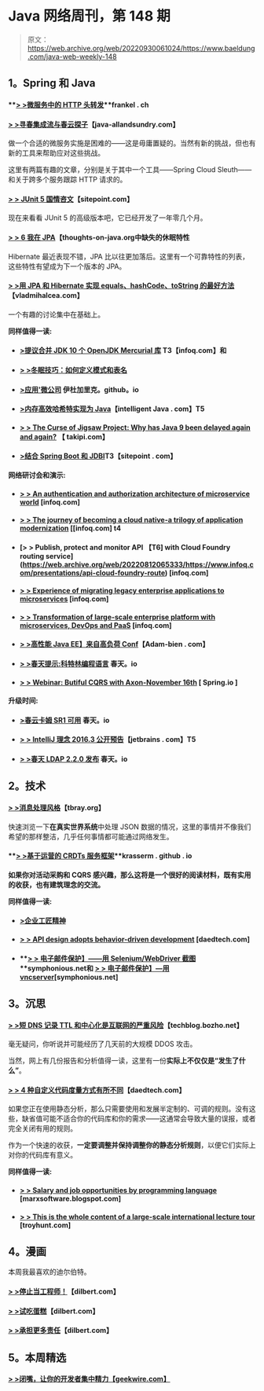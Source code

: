 # Java 网络周刊，第 148 期

> 原文：<https://web.archive.org/web/20220930061024/https://www.baeldung.com/java-web-weekly-148>

## **1。Spring 和 Java**

#### **[> >微服务中的 HTTP 头转发](https://web.archive.org/web/20220812065333/https://blog.frankel.ch/http-headers-management-with-spring)**frankel . ch

#### **[> >寻春集成流与春云探子](https://web.archive.org/web/20220812065333/http://www.java-allandsundry.com/2016/10/tracing-spring-integration-flow-with.html)**【java-allandsundry.com】

做一个合适的微服务实施是困难的——这是毋庸置疑的。当然有新的挑战，但也有新的工具来帮助应对这些挑战。

这里有两篇有趣的文章，分别是关于其中一个工具——Spring Cloud Sleuth——和关于跨多个服务跟踪 HTTP 请求的。

#### **[> > JUnit 5 国情咨文](https://web.archive.org/web/20220812065333/https://www.sitepoint.com/junit-5-state-of-the-union/)**【sitepoint.com】

现在来看看 JUnit 5 的高级版本吧，它已经开发了一年零几个月。

#### **[> > 6 我在 JPA](https://web.archive.org/web/20220812065333/http://www.thoughts-on-java.org/6-hibernate-features-im-missing-jpa/)**【thoughts-on-java.org中缺失的休眠特性

Hibernate 最近表现不错，JPA 比以往更加落后。这里有一个可靠特性的列表，这些特性有望成为下一个版本的 JPA。

#### **[> >用 JPA 和 Hibernate 实现 equals、hashCode、toString 的最好方法](https://web.archive.org/web/20220812065333/https://vladmihalcea.com/2016/10/20/the-best-way-to-implement-equals-hashcode-and-tostring-with-jpa-and-hibernate/)**【vladmihalcea.com】

一个有趣的讨论集中在基础上。

**同样值得一读:**

*   #### **[>提议合并 JDK 10 个 OpenJDK Mercurial 库](https://web.archive.org/web/20220812065333/https://www.infoq.com/news/2016/10/proposed-consol-of-jdk-repos) T3【infoq.com】和**

*   #### **[> >冬眠技巧：如何定义模式和表名](https://web.archive.org/web/20220812065333/http://www.thoughts-on-java.org/hibernate-tips-define-schema-table-names/)**

*   #### **[>应用'微公司](https://web.archive.org/web/20220812065333/https://idugalic.github.io/micro-company/)** 伊杜加里克。github。io

*   #### **[>内存高效哈希特实现为 Java](https://web.archive.org/web/20220812065333/https://intelligentjava.wordpress.com/2016/10/22/memory-efficient-hashset-implementation-for-java)**【intelligent Java . com】T5

*   #### **[> > The Curse of Jigsaw Project: Why has Java 9 been delayed again and again?](https://web.archive.org/web/20220812065333/http://blog.takipi.com/the-curse-of-project-jigsaw-why-is-java-9-delayed-over-and-over-again/)** 【 takipi.com】

*   #### **[>结合 Spring Boot 和 JDBI](https://web.archive.org/web/20220812065333/https://www.sitepoint.com/combining-spring-boot-and-jdbi/)T3【sitepoint . com】**

**网络研讨会和演示:**

*   #### **[> > An authentication and authorization architecture of microservice world](https://web.archive.org/web/20220812065333/https://www.infoq.com/presentations/forgerock-security)** [infoq.com]

*   #### **[> > The journey of becoming a cloud native-a trilogy of application modernization](https://web.archive.org/web/20220812065333/https://www.infoq.com/presentations/lessons-cloud-native)** [[infoq.com] t4

*   #### **[> > Publish, protect and monitor API 【T6] with Cloud Foundry routing service](https://web.archive.org/web/20220812065333/https://www.infoq.com/presentations/api-cloud-foundry-route)** [infoq.com]

*   #### **[> > Experience of migrating legacy enterprise applications to microservices](https://web.archive.org/web/20220812065333/https://www.infoq.com/presentations/lessons-migration-legacy-microservices)** [infoq.com]

*   #### **[> > Transformation of large-scale enterprise platform with microservices, DevOps and PaaS](https://web.archive.org/web/20220812065333/https://www.infoq.com/presentations/comcast-esp-soa-microservices)** [infoq.com]

*   #### **[> >高性能 Java EE】来自高负荷 Conf](https://web.archive.org/web/20220812065333/http://www.adam-bien.com/roller/abien/entry/high_performance_java_ee_from)**【Adam-bien . com】

*   #### **[> >春天提示:科特林编程语言](https://web.archive.org/web/20220812065333/https://spring.io/blog/2016/10/19/spring-tips-the-kotlin-programming-language)** 春天。io

*   #### **[> > Webinar: Butiful CQRS with Axon-November 16th](https://web.archive.org/web/20220812065333/https://spring.io/blog/2016/10/25/webinar-bootiful-cqrs-with-axon-nov-16)** [ Spring.io ]

**升级时间:**

*   #### **[>春云卡姆 SR1 可用](https://web.archive.org/web/20220812065333/https://spring.io/blog/2016/10/24/spring-cloud-camden-sr1-is-available)** 春天。io

*   #### **[> > IntelliJ 理念 2016.3 公开预告](https://web.archive.org/web/20220812065333/https://blog.jetbrains.com/idea/2016/10/intellij-idea-2016-3-public-preview/)**【jetbrains . com】T5

*   #### **[> >春天 LDAP 2.2.0 发布](https://web.archive.org/web/20220812065333/https://spring.io/blog/2016/10/25/spring-ldap-2-2-0-released)** 春天。io

## **2。技术**

#### **[> >消息处理风格](https://web.archive.org/web/20220812065333/https://www.tbray.org/ongoing/When/201x/2016/10/23/Message-Processing)**【tbray.org】

快速浏览一下**在真实世界系统**中处理 JSON 数据的情况，这里的事情并不像我们希望的那样整洁，几乎任何事情都可能通过网络发生。

#### **[> >基于运营的 CRDTs 服务框架](https://web.archive.org/web/20220812065333/https://krasserm.github.io/2016/10/19/operation-based-crdt-framework/)**krasserm . github . io

**如果你对活动采购和 CQRS 感兴趣，那么这将是一个很好的阅读材料，既有实用的收获，也有建筑理念的交流。**

**同样值得一读:**

*   #### **[>企业工匠精神](https://web.archive.org/web/20220812065333/https://www.symphonious.net/2016/10/25/testinglmax-screenshots-with-selenium/)**

*   #### **[> > API design adopts behavior-driven development](https://web.archive.org/web/20220812065333/http://www.daedtech.com/api-design-using-behavior-driven-development/)** [daedtech.com]

*   #### **[> > 电子邮件保护】——用 Selenium/WebDriver 截图](https://web.archive.org/web/20220812065333/https://www.symphonious.net/2016/10/25/testinglmax-screenshots-with-selenium/)**symphonious.net和 **[> > 电子邮件保护】—用 vncserver](https://web.archive.org/web/20220812065333/https://www.symphonious.net/2016/10/25/testinglmax-isolate-ui-tests-with-vncserver/)**[symphonious.net]

## **3。沉思**

#### **[> >短 DNS 记录 TTL 和中心化是互联网的严重风险](https://web.archive.org/web/20220812065333/https://techblog.bozho.net/short-dns-ttl-and-centralization-are-serious-risks-for-the-internet/)**【techblog.bozho.net】

毫无疑问，你听说并可能经历了几天前的大规模 DDOS 攻击。

当然，网上有几份报告和分析值得一读，这里有一份**实际上不仅仅是“发生了什么”**。

#### **[> > 4 种自定义代码度量方式有所不同](https://web.archive.org/web/20220812065333/http://www.daedtech.com/4-ways-custom-code-metrics-make-a-difference/)**【daedtech.com】

如果您正在使用静态分析，那么只需要使用和发展半定制的、可调的规则。没有这些，缺省值可能不适合你的代码库和你的需求——这通常会导致大量的误报，或者完全关闭有用的规则。

作为一个快速的收获，**一定要调整并保持调整你的静态分析规则**，以便它们实际上对你的代码库有意义。

**同样值得一读:**

*   #### **[> > Salary and job opportunities by programming language](https://web.archive.org/web/20220812065333/https://marxsoftware.blogspot.com/2016/10/salaries-and-job-openings.html)** [marxsoftware.blogspot.com]

*   #### **[> > This is the whole content of a large-scale international lecture tour](https://web.archive.org/web/20220812065333/https://www.troyhunt.com/heres-everything-that-goes-into-a-massive-international-speaking-trip/)** [troyhunt.com]

## **4。漫画**

本周我最喜欢的迪尔伯特。

#### **[> >停止当工程师！](https://web.archive.org/web/20220812065333/http://dilbert.com/strip/2014-02-02)**【dilbert.com】

#### **[> >试吃蛋糕](https://web.archive.org/web/20220812065333/https://dilbert.com/strip/2014-02-03)**【dilbert.com】

#### **[> >承担更多责任](https://web.archive.org/web/20220812065333/http://dilbert.com/strip/2014-02-10)**【dilbert.com】

## **5。本周精选**

#### **[> >闭嘴，让你的开发者集中精力【geekwire.com】](https://web.archive.org/web/20220812065333/https://www.geekwire.com/2016/just-shut-let-devs-concentrate-programming-expert-advises/)**